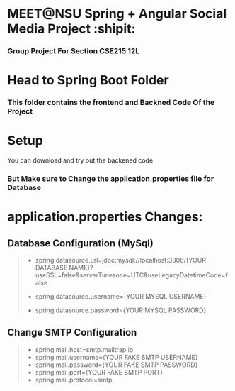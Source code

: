 # MEET@NSU Spring + Angular Social Media Project :shipit:
### Group Project For Section CSE215 12L

# Head to Spring Boot Folder
### This folder contains the frontend and Backned Code Of the Project  

# Setup
You can download and try out the backened code  
### But Make sure to Change the application.properties file for Database  

# application.properties Changes:
## Database Configuration (MySql)
> - spring.datasource.url=jdbc:mysql://localhost:3306/{YOUR DATABASE NAME}?useSSL=false&serverTimezone=UTC&useLegacyDatetimeCode=false  
>   
> - spring.datasource.username={YOUR MYSQL USERNAME}  
> - spring.datasource.password={YOUR MYSQL PASSWORD}  

## Change SMTP Configuration  
> - spring.mail.host=smtp.mailtrap.io  
> - spring.mail.username={YOUR FAKE SMTP USERNAME}  
> - spring.mail.password={YOUR FAKE SMTP PASSWORD}  
> - spring.mail.port={YOUR FAKE SMTP PORT}  
> - spring.mail.protocol=smtp  

